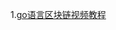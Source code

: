1.<a href="https://mp.weixin.qq.com/s?__biz=MzIxNDk1MTYyMA==&tempkey=MTA1OV9tbXBRVmY4TCtCZWdMc1FBUV9zVHRLUVRyQlN4ZkpEV0Z1TnRJSEJOMW4yR3VxWkJkZ05BR0d1STVzMWVfOFlKVWpvT2d1OEctb0ZITHp2cXJzOEk2RzlZZzc2VGQ3Q2M4MUNOZVRPWGE3Sks5Z0tuaU9mTDRFU0VBRS1ub281eEM0TnE4d1d4a1dSbWd3TXh3YTJlbldWZXoycmU2amZsc1dDWi1Rfn4%3D&chksm=179ef28c20e97b9a71c76aff3e6b7da7d9ba09fd011abbc764de8cf791508323c5f9a38222b9#rd" target="_blank">go语言区块链视频教程</a>
